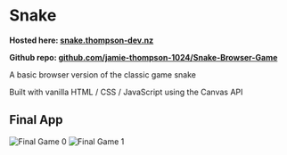 
# Snake

**Hosted here: [snake.thompson-dev.nz](https://snake.thompson-dev.nz/)**

**Github repo: [github.com/jamie-thompson-1024/Snake-Browser-Game](https://github.com/jamie-thompson-1024/Snake-Browser-Game)**

A basic browser version of the classic game snake

Built with vanilla HTML / CSS / JavaScript using the Canvas API

## Final App

![Final Game 0](/Assets/projects/images/snakegame/snakegame-0.PNG "final game")
![Final Game 1](/Assets/projects/images/snakegame/snakegame-1.PNG "final game")
